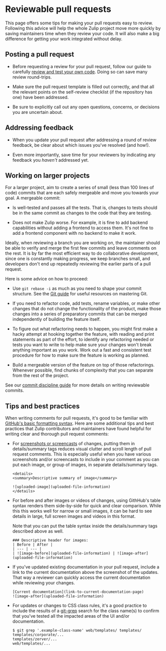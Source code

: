 # Reviewable pull requests

This page offers some tips for making your pull requests easy to review.
Following this advice will help the whole Zulip project move more quickly by
saving maintainers time when they review your code. It will also make a big
difference for getting your work integrated without delay.

## Posting a pull request

- Before requesting a review for your pull request, follow our guide to
  carefully [review and test your own
  code](./code-reviewing.md#reviewing-your-own-code). Doing so can save many
  review round-trips.

- Make sure the pull request template is filled out correctly, and that all the
  relevant points on the self-review checklist (if the repository has one) have
  been addressed.

- Be sure to explicitly call out any open questions, concerns, or decisions you
  are uncertain about.

## Addressing feedback

- When you update your pull request after addressing a round of review feedback,
  be clear about which issues you've resolved (and how!).

- Even more importantly, save time for your reviewers by indicating any feedback
  you _haven't_ addressed yet.

## Working on larger projects

For a larger project, aim to create a series of small (less than 100 lines of
code) commits that are each safely mergeable and move you towards your goal. A
mergeable commit:

- Is well-tested and passes all the tests. That is, changes to tests should be in
  the same commit as changes to the code that they are testing.

- Does not make Zulip worse. For example, it is fine to add backend capabilities
  without adding a frontend to access them. It's not fine to add a frontend
  component with no backend to make it work.

Ideally, when reviewing a branch you are working on, the maintainer
should be able to verify and merge the first few commits and leave
comments on the rest. It is by far the most efficient way to do
collaborative development, since one is constantly making progress, we
keep branches small, and developers don't end up repeatedly reviewing
the earlier parts of a pull request.

Here is some advice on how to proceed:

- Use `git rebase -i` as much as you need to shape your commit
  structure. See the [Git guide](../git/overview.md) for useful
  resources on mastering Git.

- If you need to refactor code, add tests, rename variables, or make
  other changes that do not change the functionality of the product, make those
  changes into a series of preparatory commits that can be merged independently
  of building the feature itself.

- To figure out what refactoring needs to happen, you might first make a hacky
  attempt at hooking together the feature, with reading and print statements as
  part of the effort, to identify any refactoring needed or tests you want to
  write to help make sure your changes won't break anything important as you work.
  Work out a fast and consistent test procedure for how to make sure the
  feature is working as planned.

- Build a mergeable version of the feature on top of those refactorings.
  Whenever possible, find chunks of complexity that you can separate from the
  rest of the project.

See our [commit discipline guide](../contributing/commit-discipline.md) for
more details on writing reviewable commits.

## Tips and best practices

When writing comments for pull requests, it's good to be familiar with
[GitHub's basic formatting syntax][github-syntax]. Here are some additional
tips and best practices that Zulip contributors and maintainers have found
helpful for writing clear and thorough pull request comments:

- For [screenshots or screencasts][screenshots-gifs] of changes,
  putting them in details/summary tags reduces visual clutter
  and scroll length of pull request comments. This is especially
  useful when you have various screenshots and/or screencasts to
  include in your comment as you can put each image, or group of
  images, in separate details/summary tags.

  ```
  <details>
  <summary>Descriptive summary of image</summary>

  ![uploaded-image](uploaded-file-information)
  </details>
  ```

- For before and after images or videos of changes, using GithHub's table
  syntax renders them side-by-side for quick and clear comparison.
  While this this works well for narrow or small images, it can be hard
  to see details in large, full screen images and videos in this format.

  Note that you can put the table syntax inside the details/summary
  tags described above as well.

  ```
  ### Descriptive header for images:
  | Before | After |
  | --- | --- |
  | ![image-before](uploaded-file-information) | ![image-after](uploaded-file-information)
  ```

- If you've updated existing documentation in your pull request,
  include a link to the current documentation above the screenshot
  of the updates. That way a reviewer can quickly access the current
  documentation while reviewing your changes.

  ```
  [Current documentation](link-to-current-documentation-page)
  ![image-after](uploaded-file-information)
  ```

- For updates or changes to CSS class rules, it's a good practice
  to include the results of a [git-grep][git-grep] search for
  the class name(s) to confirm that you've tested all the impacted
  areas of the UI and/or documentation.

  ```console
  $ git grep '.example-class-name' web/templates/ templates/
  templates/corporate/...
  templates/zerver/...
  web/templates/...
  ```

[github-syntax]: https://docs.github.com/en/get-started/writing-on-github/getting-started-with-writing-and-formatting-on-github/basic-writing-and-formatting-syntax
[git-grep]: https://git-scm.com/docs/git-grep
[screenshots-gifs]: ../tutorials/screenshot-and-gif-software.md
